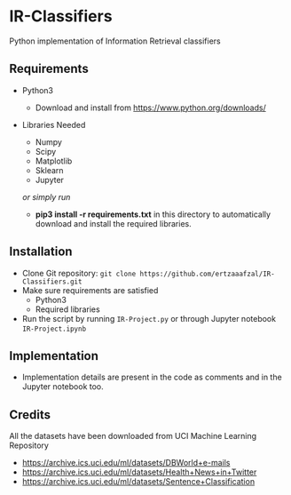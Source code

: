 # IR-Classifiers
Python implementation of Information Retrieval classifiers

## Requirements

* Python3
  * Download and install from https://www.python.org/downloads/

* Libraries Needed
  * Numpy
  * Scipy
  * Matplotlib
  * Sklearn
  * Jupyter
  
  *or simply run*
  * **pip3 install -r requirements.txt** in this directory to automatically download and install the required libraries.
  
## Installation

* Clone Git repository: `git clone https://github.com/ertzaaafzal/IR-Classifiers.git`
* Make sure requirements are satisfied
  * Python3
  * Required libraries
* Run the script by running `IR-Project.py` or through Jupyter notebook `IR-Project.ipynb`

## Implementation

* Implementation details are present in the code as comments and in the Jupyter notebook too.

## Credits 

All the datasets have been downloaded from UCI Machine Learning Repository
 * https://archive.ics.uci.edu/ml/datasets/DBWorld+e-mails
 * https://archive.ics.uci.edu/ml/datasets/Health+News+in+Twitter
 * https://archive.ics.uci.edu/ml/datasets/Sentence+Classification
